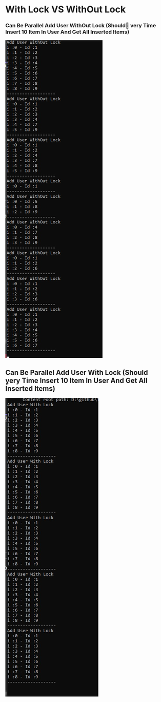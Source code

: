 
# With Lock VS WithOut Lock

### Can Be Parallel Add User WithOut Lock (Should ٍvery Time Insert 10 Item In User And Get All Inserted Items)
![My Remote Image](https://github.com/nosratifarhad/Parallel_DotNet6/blob/main/img/Parallel_Test_DotNet61.jpg)

## Can Be Parallel Add User With Lock (Should ٍvery Time Insert 10 Item In User And Get All Inserted Items)
![My Remote Image](https://github.com/nosratifarhad/Parallel_DotNet6/blob/main/img/Parallel_Test_DotNet62.jpg)
